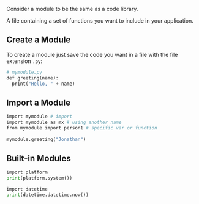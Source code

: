 Consider a module to be the same as a code library.

A file containing a set of functions you want to include in your application.

## Create a Module

To create a module just save the code you want in a file with the file extension `.py`:
```python
# mymodule.py
def greeting(name):  
  print("Hello, " + name)
```

## Import a Module

```python
import mymodule # import
import mymodule as mx # using another name
from mymodule import person1 # specific var or function
  
mymodule.greeting("Jonathan")
```

## Built-in Modules

```python
import platform
print(platform.system())

import datetime
print(datetime.datetime.now())
```